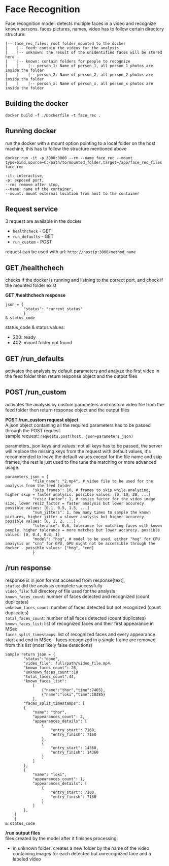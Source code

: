 # Face Recognition
Face recognition model: detects multiple faces in a video and recognize known persons.
faces pictures, names, video has to follow certain directory structure:
```
|-- face_rec_files: root folder mounted to the docker
|    |-- feed: contain the videos for the analysis
|    |-- unknown: the result of the unidentified faces will be stored here
|    |-- known: contain folders for people to recognize
|    |    |-- person_1: Name of person_1, all person_1 photos are inside the folder
|    |    |-- person_2: Name of person_2, all person_2 photos are inside the folder
|    |    |-- person_x: Name of person_x, all person_x photos are inside the folder
```

## Building the docker
`docker build -f ./Dockerfile -t face_rec .`

## Running docker
run the docker with a mount option pointing to a local folder on the host machine, this has to follow the structure mentioned above

`docker run -it -p 3000:3000 --rm --name face_rec --mount type=bind,source=C:/path/to/mounted_folder,target=/app/face_rec_files face_rec`
```
-it: interactive,
-p: exposed port,
--rm: remove after stop,
--name: name of the container,
--mount: mount external location from host to the container
```
## Request service
3 request are available in the docker  
- `healthcheck` - GET
- `run_defaults` - GET
- `run_custom` - POST

request can be used with url: `http://hostip:3000/method_name`

## GET /healthchech

checks if the docker is running and listning to the correct port, and check if the mounted folder exist

**GET /healthchech response**  
```
json = {
        "status": "current status"
        }
& status_code
```

status_code & status values:  
- 200: ready  
- 402: mount folder not found  

## GET /run_defaults
activates the analysis by default parameters and analyze the first video in the feed folder then return response object and the output files

## POST /run_custom
activates the analysis by custom parameters and custom video file from the feed folder then return response object and the output files

**POST /run_custom request object**  
A json object containing all the required parameters has to be passed through the POST request.  
sample request: `requests.post(host, json=parameters_json)`

parameters_json keys and values:
not all keys has to be passed, the server will replace the missing keys from the request with default values, it's recommended to leave the default values except for the file name and skip frames, the rest is just used to fine tune the matching or more advanced usage.
```
parameters_json = {
            "file_name": "2.mp4", # video file to be used for the analysis from the feed folder
            "skip_frames": 10, # frames to skip while analyzing, higher skip = faster analysis. possible values: [0, 10, 20, ...]
            "resiz_factor": 1, # resize factor for the video image size, lower resiz_factor = faster analysis but lower accurecy. possible values: [0.1, 0.5, 1.5, ...]
            "num_jitters": 1, how many times to sample the known pictures, higher jitter = slower analysis but higher accurecy. possible values: [0, 1, 2, ...]
            "tolerance": 0.6, tolerance for matching faces with known people, higher tolerance = more matches but lower accurecy. possible values: [0, 0.4, 0.8, 1]
            "model": "hog", # model to be used, either "hog" for CPU analysis or "cnn" for GPU, GPU might not be accessible through the docker . possible values: ["hog", "cnn]
            }
```


## /run response
response is in json format accessed from response[text],  
`status`: did the analysis complete successfully  
`video_file`: full directory of file used for the analysis  
`known_faces_count`: number of faces detected and recognized (count duplicates)  
`unknown_faces_count`: number of faces detected but not recognized (count duplicates)  
`total_faces_count`: number of all faces detected (count duplicates)  
`known_faces_list`: list of recognized faces and their first appearance in MSec  
`faces_split_timestamps`: list of recognized faces and every appearance start and end in MSec - faces recognized in a single frame are removed from this list (most likely false detections)  
```
Sample return json = {
        "status":"done",
        "video_file": full/path/video_file.mp4,
        "known_faces_count": 26,
        "unknown_faces_count":18
        "total_faces_count":44,
        "known_faces_list":
            [
                {"name":"thor","time":7465},
                {"name":"loki","time":10385}
            ],
        "faces_split_timestamps": [
        {
            "name": "thor",
            "appearances_count": 2,
            "appearances_details": [
                {
                    "entry_start": 7160,
                    "entry_finish": 7160
                },
                {
                    "entry_start": 14360,
                    "entry_finish": 14360
                }
            ]
        },
        {
            "name": "loki",
            "appearances_count": 1,
            "appearances_details": [
                {
                    "entry_start": 7160,
                    "entry_finish": 7160
                }
            ]
        },
    ]   
    }
& status_code
```

**/run output files**  
files created by the model after it finishes processing:  
- in unknown folder: creates a new folder by the name of the video containing images for each detected but unrecognized face and a labeled video